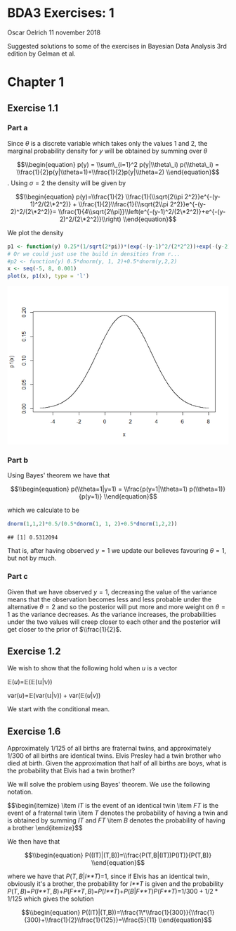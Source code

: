 BDA3 Exercises: 1
================
Oscar Oelrich
11 november 2018

Suggested solutions to some of the exercises in Bayesian Data Analysis 3rd edition by Gelman et al.

Chapter 1
=========

Exercise 1.1
------------

### Part a

Since *θ* is a discrete variable which takes only the values 1 and 2, the marginal probability density for *y* will be obtained by summing over *θ*

$$\\begin{equation}
p(y) = \\sum\_{i=1}^2 p(y|\\theta\_i) p(\\theta\_i) = \\frac{1}{2}p(y|\\theta=1)+\\frac{1}{2}p(y|\\theta=2)
\\end{equation}$$
 . Using *σ* = 2 the density will be given by

$$\\begin{equation}
p(y)=\\frac{1}{2} \\frac{1}{\\sqrt{2\\pi 2^2}}e^{-(y-1)^2/(2\*2^2)}   + \\frac{1}{2}\\frac{1}{\\sqrt{2\\pi 2^2}}e^{-(y-2)^2/(2\*2^2)}= \\frac{1}{4\\sqrt{2\\pi}}\\left(e^{-(y-1)^2/(2\*2^2)}+e^{-(y-2)^2/(2\*2^2)}\\right)
\\end{equation}$$

We plot the density

``` r
p1 <- function(y) 0.25*(1/sqrt(2*pi))*(exp(-(y-1)^2/(2*2^2))+exp(-(y-2)^2/(2*2^2)))
# Or we could just use the build in densities from r...
#p2 <- function(y) 0.5*dnorm(y, 1, 2)+0.5*dnorm(y,2,2)
x <- seq(-5, 8, 0.001)
plot(x, p1(x), type = 'l')
```

![](bda3-exercises-1_files/figure-markdown_github/unnamed-chunk-1-1.png)

### Part b

Using Bayes' theorem we have that

$$\\begin{equation}
p(\\theta=1|y=1) = \\frac{p(y=1|\\theta=1) p(\\theta=1)}{p(y=1)}
\\end{equation}$$

which we calculate to be

``` r
dnorm(1,1,2)*0.5/(0.5*dnorm(1, 1, 2)+0.5*dnorm(1,2,2))
```

    ## [1] 0.5312094

That is, after having observed *y* = 1 we update our believes favouring *θ* = 1, but not by much.

### Part c

Given that we have observed *y* = 1, decreasing the value of the variance means that the observation becomes less and less probable under the alternative *θ* = 2 and so the posterior will put more and more weight on *θ* = 1 as the variance decreases. As the variance increases, the probabilities under the two values will creep closer to each other and the posterior will get closer to the prior of $\\frac{1}{2}$.

Exercise 1.2
------------

We wish to show that the following hold when *u* is a vector

𝔼(*u*)=𝔼(𝔼(𝕦|𝕧))

var(*u*)=𝔼(var(𝕦|𝕧)) + var(𝔼(*u*|*v*))

We start with the conditional mean.

Exercise 1.6
------------

Approximately 1/125 of all births are fraternal twins, and approximately 1/300 of all births are identical twins. Elvis Presley had a twin brother who died at birth. Given the approximation that half of all births are boys, what is the probability that Elvis had a twin brother?

We will solve the problem using Bayes' theorem. We use the following notation.

$$\\begin{itemize}
\\item $IT$ is the event of an identical twin
\\item $FT$ is the event of a fraternal twin
\\item $T$ denotes the probability of having a twin and is obtained by summing $IT$ and $FT$
\\item $B$ denotes the probability of having a brother
\\end{itemize}$$

We then have that

$$\\begin{equation}
P((IT)|(T,B))=\\frac{P(T,B|(IT))P(IT)}{P(T,B)}
\\end{equation}$$

where we have that *P*(*T*, *B*|*I**T*)=1, since if Elvis has an identical twin, obviously it's a brother, the probability for *I**T* is given and the probability *P*(*T*, *B*)=*P*(*I**T*, *B*)+*P*(*F**T*, *B*)=*P*(*I**T*)+*P*(*B*|*F**T*)*P*(*F**T*)=1/300 + 1/2 \* 1/125 which gives the solution

$$\\begin{equation}
P((IT)|(T,B))=\\frac{1\*\\frac{1}{300}}{\\frac{1}{300}+\\frac{1}{2}\\frac{1}{125}}=\\frac{5}{11}
\\end{equation}$$
